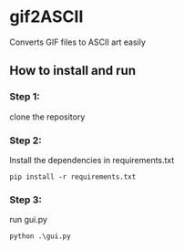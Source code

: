 # gif2ASCII
Converts GIF files to ASCII art easily

## How to install and run

### Step 1:
clone the repository

### Step 2:
Install the dependencies in requirements.txt
```
pip install -r requirements.txt
```
### Step 3:
run gui.py
```
python .\gui.py
```



